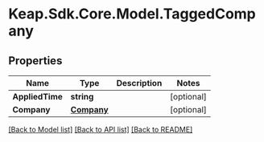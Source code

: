 # Keap.Sdk.Core.Model.TaggedCompany

## Properties

Name | Type | Description | Notes
------------ | ------------- | ------------- | -------------
**AppliedTime** | **string** |  | [optional] 
**Company** | [**Company**](Company.md) |  | [optional] 

[[Back to Model list]](../README.md#documentation-for-models) [[Back to API list]](../README.md#documentation-for-api-endpoints) [[Back to README]](../README.md)

